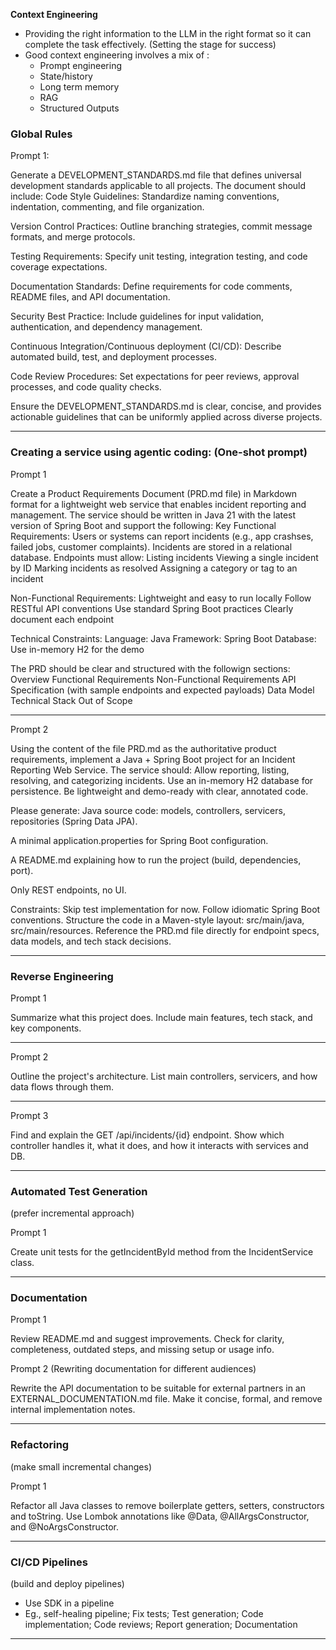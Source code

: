 **Context Engineering**
- Providing the right information to the LLM in the right format so it can complete the task effectively. (Setting the stage for success)
- Good context engineering involves a mix of :
   - Prompt engineering
   - State/history
   - Long term memory
   - RAG
   - Structured Outputs
 

### Global Rules

Prompt 1:

Generate a DEVELOPMENT_STANDARDS.md file that defines universal development standards applicable to all projects.
The document should include:
Code Style Guidelines: Standardize naming conventions, indentation, commenting, and file organization.

Version Control Practices: Outline branching strategies, commit message formats, and merge protocols.

Testing Requirements: Specify unit testing, integration testing, and code coverage expectations.

Documentation Standards: Define requirements for code comments, README files, and API documentation.

Security Best Practice: Include guidelines for input validation, authentication, and dependency management.

Continuous Integration/Continuous deployment (CI/CD): Describe automated build, test, and deployment processes.

Code Review Procedures: Set expectations for peer reviews, approval processes, and code quality checks.

Ensure the DEVELOPMENT_STANDARDS.md is clear, concise, and provides actionable guidelines that can be uniformly applied across diverse projects.

---

### Creating a service using agentic coding: (One-shot prompt)

Prompt 1

Create a Product Requirements Document (PRD.md file) in Markdown format for a lightweight web service that enables incident reporting and management. The service should be written in Java 21 with the latest version of Spring Boot and support the following:
Key Functional Requirements:
Users or systems can report incidents (e.g., app crashses, failed jobs, customer complaints).
Incidents are stored in a relational database.
Endpoints must allow:
Listing incidents
Viewing a single incident by ID
Marking incidents as resolved
Assigning a category or tag to an incident

Non-Functional Requirements:
Lightweight and easy to run locally
Follow RESTful API conventions
Use standard Spring Boot practices
Clearly document each endpoint

Technical Constraints:
Language: Java
Framework: Spring Boot
Database: Use in-memory H2 for the demo

The PRD should be clear and structured with the followign sections:
Overview
Functional Requirements
Non-Functional Requirements
API Specification (with sample endpoints and expected payloads)
Data Model
Technical Stack
Out of Scope

---


Prompt 2

Using the content of the file PRD.md as the authoritative product requirements, implement a Java + Spring Boot project for an Incident Reporting Web Service.
The service should:
Allow reporting, listing, resolving, and categorizing incidents.
Use an in-memory H2 database for persistence.
Be lightweight and demo-ready with clear, annotated code.

Please generate:
Java source code: models, controllers, servicers, repositories (Spring Data JPA).

A minimal application.properties for Spring Boot configuration.

A README.md explaining how to run the project (build, dependencies, port).

Only REST endpoints, no UI.

Constraints:
Skip test implementation for now.
Follow idiomatic Spring Boot conventions.
Structure the code in a Maven-style layout: src/main/java, src/main/resources.
Reference the PRD.md file directly for endpoint specs, data models, and tech stack decisions.

---

### Reverse Engineering

Prompt 1

Summarize what this project does. Include main features, tech stack, and key components.

--- 

Prompt 2

Outline the project's architecture. List main controllers, servicers, and how data flows through them.

---

Prompt 3

Find and explain the GET /api/incidents/{id} endpoint. Show which controller handles it, what it does, and how it interacts with services and DB.

---

### Automated Test Generation
(prefer incremental approach)

Prompt 1

Create unit tests for the getIncidentById method from the IncidentService class.

---

### Documentation

Prompt 1

Review README.md and suggest improvements. Check for clarity, completeness, outdated steps, and missing setup or usage info.

Prompt 2 (Rewriting documentation for different audiences)

Rewrite the API documentation to be suitable for external partners in an EXTERNAL_DOCUMENTATION.md file. Make it concise, formal, and remove internal implementation notes.

---

### Refactoring
(make small incremental changes)

Prompt 1

Refactor all Java classes to remove boilerplate getters, setters, constructors and toString. Use Lombok annotations like @Data, @AllArgsConstructor, and @NoArgsConstructor.

---

### CI/CD Pipelines
(build and deploy pipelines)

- Use SDK in a pipeline
- Eg., self-healing pipeline; Fix tests; Test generation; Code implementation; Code reviews; Report generation; Documentation


---



